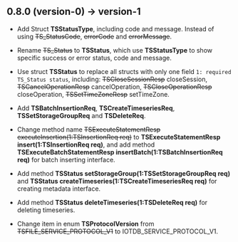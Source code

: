 <!--

    Licensed to the Apache Software Foundation (ASF) under one
    or more contributor license agreements.  See the NOTICE file
    distributed with this work for additional information
    regarding copyright ownership.  The ASF licenses this file
    to you under the Apache License, Version 2.0 (the
    "License"); you may not use this file except in compliance
    with the License.  You may obtain a copy of the License at

        http://www.apache.org/licenses/LICENSE-2.0

    Unless required by applicable law or agreed to in writing,
    software distributed under the License is distributed on an
    "AS IS" BASIS, WITHOUT WARRANTIES OR CONDITIONS OF ANY
    KIND, either express or implied.  See the License for the
    specific language governing permissions and limitations
    under the License.

-->

## 0.8.0 (version-0) -> version-1

* Add Struct **TSStatusType**, including code and message. Instead of using ~~TS_StatusCode~~, ~~errorCode~~ and ~~errorMessage~~.

* Rename ~~TS_Status~~ to **TSStatus**, which use **TSStatusType** to show specific success or error status, code and message.

* Use struct **TSStatus** to replace all structs with only one field `1: required TS_Status status`, including: ~~TSCloseSessionResp~~ closeSession, ~~TSCancelOperationResp~~ cancelOperation, ~~TSCloseOperationResp~~ closeOperation, ~~TSSetTimeZoneResp~~ setTimeZone.

* Add **TSBatchInsertionReq**, **TSCreateTimeseriesReq**, **TSSetStorageGroupReq** and **TSDeleteReq**.

* Change method name ~~TSExecuteStatementResp executeInsertion(1:TSInsertionReq req)~~ to **TSExecuteStatementResp insert(1:TSInsertionReq req)**, and add method **TSExecuteBatchStatementResp insertBatch(1:TSBatchInsertionReq req)** for batch inserting interface.

* Add method **TSStatus setStorageGroup(1:TSSetStorageGroupReq req)** and **TSStatus createTimeseries(1:TSCreateTimeseriesReq req)** for creating metadata interface.

* Add method **TSStatus deleteTimeseries(1:TSDeleteReq req)** for deleting timeseries.

* Change item in enum **TSProtocolVersion** from ~~TSFILE_SERVICE_PROTOCOL_V1~~ to IOTDB_SERVICE_PROTOCOL_V1.
